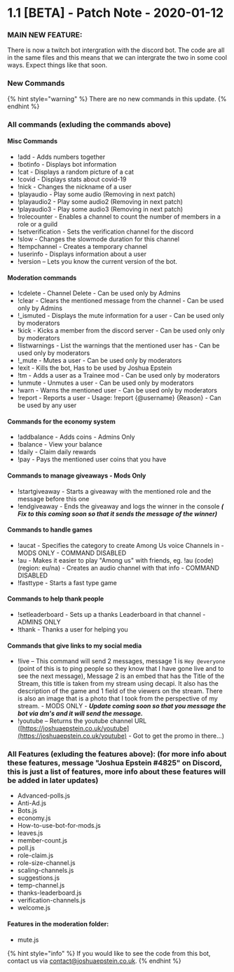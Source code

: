 # 1.1 \[BETA\] - Patch Note - 2020-01-12

### MAIN NEW FEATURE:

There is now a twitch bot intergration with the discord bot. The code are all in the same files and this means that we can intergrate the two in some cool ways. Expect things like that soon.



### New Commands

{% hint style="warning" %}
There are no new commands in this update.
{% endhint %}

### All commands \(exluding the commands above\)

#### Misc Commands

* !add - Adds numbers together
* !botinfo - Displays bot information
* !cat - Displays a random picture of a cat
* !covid - Displays stats about covid-19
* !nick - Changes the nickname of a user
* !playaudio - Play some audio \(Removing in next patch\)
* !playaudio2 - Play some audio2 \(Removing in next patch\)
* !playaudio3 - Play some audio3 \(Removing in next patch\)
* !rolecounter - Enables a channel to count the number of members in a role or a guild
* !setverification - Sets the verification channel for the discord
* !slow - Changes the slowmode duration for this channel
* !tempchannel - Creates a temporary channel
* !userinfo - Displays information about a user
* !version – Lets you know the current version of the bot.

#### Moderation commands

* !cdelete - Channel Delete - Can be used only by Admins
* !clear - Clears the mentioned message from the channel - Can be used only by Admins
* !\_ismuted - Displays the mute information for a user - Can be used only by moderators
* !kick - Kicks a member from the discord server - Can be used only only by moderators
* !listwarnings - List the warnings that the mentioned user has - Can be used only by moderators
* !\_mute - Mutes a user - Can be used only by moderators
* !exit - Kills the bot, Has to be used by Joshua Epstein
* !tm - Adds a user as a Trainee mod - Can be used only by moderators
* !unmute - Unmutes a user - Can be used only by moderators
* !warn - Warns the mentioned user - Can be used only by moderators
* !report - Reports a user - Usage: !report {@username} {Reason} - Can be used by any user

#### Commands for the economy system

* !addbalance - Adds coins - Admins Only
* !balance - View your balance
* !daily - Claim daily rewards
* !pay - Pays the mentioned user coins that you have

#### Commands to manage giveaways - Mods Only

* !startgiveaway - Starts a giveaway with the mentioned role and the message before this one
* !endgiveaway - Ends the giveaway and logs the winner in the console _**\( Fix to this coming soon so that it sends the message of the winner\)**_

#### Commands to handle games

* !aucat - Specifies the category to create Among Us voice Channels in - MODS ONLY - COMMAND DISABLED
* !au - Makes it easier to play "Among us" with friends, eg. !au \(code\) \(region: eu/na\) - Creates an audio channel with that info - COMMAND DISABLED
* !fasttype - Starts a fast type game

#### Commands to help thank people

* !setleaderboard - Sets up a thanks Leaderboard in that channel - ADMINS ONLY
* !thank - Thanks a user for helping you

#### Commands that give links to my social media

* !live – This command will send 2 messages, message 1 is `Hey @everyone` \(point of this is to ping people so they know that I have gone live and to see the next message\), Message 2 is an embed that has the Title of the Stream, this title is taken from my stream using decapi. It also has the description of the game and 1 field of the viewers on the stream. There is also an image that is a photo that I took from the perspective of my stream. - MODS ONLY - _**Update coming soon so that you message the bot via dm's and it will send the message.**_
* !youtube – Returns the youtube channel URL \([https://joshuaepstein.co.uk/youtube](https://joshuaepstein.co.uk/youtube) - Got to get the promo in there…\)



### All Features \(exluding the features above\): \(for more info about these features, message "Joshua Epstein \#4825" on Discord, this is just a list of features, more info about these features will be added in later updates\)

* Advanced-polls.js
* Anti-Ad.js
* Bots.js
* economy.js
* How-to-use-bot-for-mods.js
* leaves.js
* member-count.js
* poll.js
* role-claim.js
* role-size-channel.js
* scaling-channels.js
* suggestions.js
* temp-channel.js
* thanks-leaderboard.js
* verification-channels.js
* welcome.js

#### Features in the moderation folder:

* mute.js

{% hint style="info" %}
If you would like to see the code from this bot, contact us via contact@joshuaepstein.co.uk.
{% endhint %}



